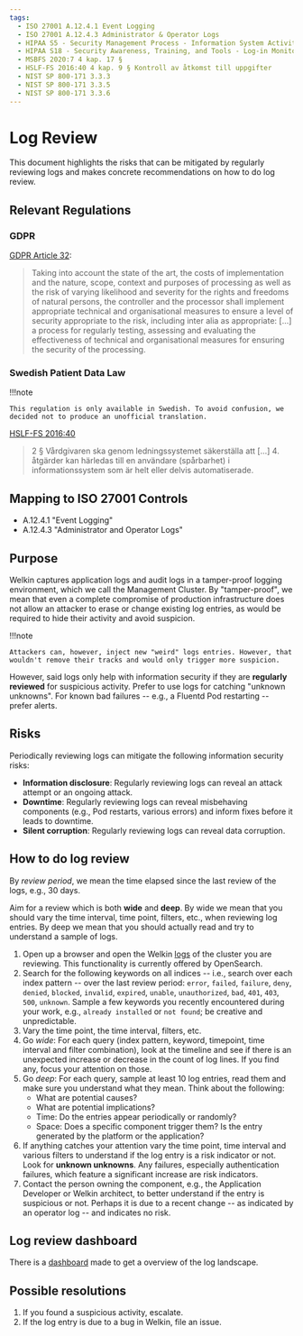 ```yaml
---
tags:
  - ISO 27001 A.12.4.1 Event Logging
  - ISO 27001 A.12.4.3 Administrator & Operator Logs
  - HIPAA S5 - Security Management Process - Information System Activity Review - § 164.308(a)(1)(ii)(D)
  - HIPAA S18 - Security Awareness, Training, and Tools - Log-in Monitoring - § 164.308(a)(5)(ii)(C)
  - MSBFS 2020:7 4 kap. 17 §
  - HSLF-FS 2016:40 4 kap. 9 § Kontroll av åtkomst till uppgifter
  - NIST SP 800-171 3.3.3
  - NIST SP 800-171 3.3.5
  - NIST SP 800-171 3.3.6
---
```


# Log Review

This document highlights the risks that can be mitigated by regularly reviewing logs and makes concrete recommendations on how to do log review.

## Relevant Regulations

### GDPR

[GDPR Article 32](https://gdpr.fan/a32):

> Taking into account the state of the art, the costs of implementation and the nature, scope, context and purposes of processing as well as the risk of varying likelihood and severity for the rights and freedoms of natural persons, the controller and the processor shall implement appropriate technical and organisational measures to ensure a level of security appropriate to the risk, including inter alia as appropriate:
> [...]
> a process for regularly testing, assessing and evaluating the effectiveness of technical and organisational measures for ensuring the security of the processing.

### Swedish Patient Data Law

!!!note

    This regulation is only available in Swedish. To avoid confusion, we decided not to produce an unofficial translation.

[HSLF-FS 2016:40](https://www.socialstyrelsen.se/kunskapsstod-och-regler/regler-och-riktlinjer/foreskrifter-och-allmanna-rad/konsoliderade-foreskrifter/201640-om-journalforing-och-behandling-av-personuppgifter-i-halso--och-sjukvarden/)

<!-- prettier-ignore-start -->
> 2 § Vårdgivaren ska genom ledningssystemet säkerställa att
> [...]
> 4. åtgärder kan härledas till en användare (spårbarhet) i informationssystem som är helt eller delvis automatiserade.
<!-- prettier-ignore-end -->

## Mapping to ISO 27001 Controls

- A.12.4.1 "Event Logging"
- A.12.4.3 "Administrator and Operator Logs"

## Purpose

Welkin captures application logs and audit logs in a tamper-proof logging environment, which we call the Management Cluster. By "tamper-proof", we mean that even a complete compromise of production infrastructure does not allow an attacker to erase or change existing log entries, as would be required to hide their activity and avoid suspicion.

!!!note

    Attackers can, however, inject new "weird" logs entries. However, that wouldn't remove their tracks and would only trigger more suspicion.

However, said logs only help with information security if they are **regularly reviewed** for suspicious activity. Prefer to use logs for catching "unknown unknowns". For known bad failures -- e.g., a Fluentd Pod restarting -- prefer alerts.

## Risks

Periodically reviewing logs can mitigate the following information security risks:

- **Information disclosure**: Regularly reviewing logs can reveal an attack attempt or an ongoing attack.
- **Downtime**: Regularly reviewing logs can reveal misbehaving components (e.g., Pod restarts, various errors) and inform fixes before it leads to downtime.
- **Silent corruption**: Regularly reviewing logs can reveal data corruption.

## How to do log review

By _review period_, we mean the time elapsed since the last review of the logs, e.g., 30 days.

Aim for a review which is both **wide** and **deep**. By wide we mean that you should vary the time interval, time point, filters, etc., when reviewing log entries. By deep we mean that you should actually read and try to understand a sample of logs.

1. Open up a browser and open the Welkin [logs](../user-guide/logs.md) of the cluster you are reviewing. This functionality is currently offered by OpenSearch.
1. Search for the following keywords on all indices -- i.e., search over each index pattern -- over the last review period: `error`, `failed`, `failure`, `deny`, `denied`, `blocked`, `invalid`, `expired`, `unable`, `unauthorized`, `bad`, `401`, `403`, `500`, `unknown`. Sample a few keywords you recently encountered during your work, e.g., `already installed` or `not found`; be creative and unpredictable.
1. Vary the time point, the time interval, filters, etc.
1. Go _wide_: For each query (index pattern, keyword, timepoint, time interval and filter combination), look at the timeline and see if there is an unexpected increase or decrease in the count of log lines. If you find any, focus your attention on those.
1. Go _deep_: For each query, sample at least 10 log entries, read them and make sure you understand what they mean. Think about the following:
    - What are potential causes?
    - What are potential implications?
    - Time: Do the entries appear periodically or randomly?
    - Space: Does a specific component trigger them? Is the entry generated by the platform or the application?
1. If anything catches your attention vary the time point, time interval and various filters to understand if the log entry is a risk indicator or not. Look for **unknown unknowns**. Any failures, especially authentication failures, which feature a significant increase are risk indicators.
1. Contact the person owning the component, e.g., the Application Developer or Welkin architect, to better understand if the entry is suspicious or not. Perhaps it is due to a recent change -- as indicated by an operator log -- and indicates no risk.

## Log review dashboard

There is a [dashboard](../ciso-guide/audit-logs.md) made to get a overview of the log landscape.

## Possible resolutions

1. If you found a suspicious activity, escalate.
1. If the log entry is due to a bug in Welkin, file an issue.
